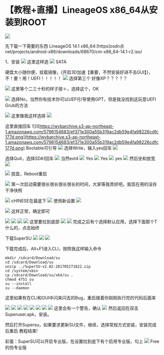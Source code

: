 # 【教程+直播】LineageOS x86\_64从安装到ROOT

![](https://wvbarchive.s3-ap-northeast-1.amazonaws.com/5796154683/7a075d86e950352a687defe25f43fbf2b3118b36.png)

先下载一下需要的东西 LineageOS 14.1 x86\_64:\[https\]osdn点net/projects/android-x86/downloads/68670/cm-x86\_64-14.1-r2.iso/

1、安装 ![](https://wvbarchive.s3-ap-northeast-1.amazonaws.com/5796154683/4c0056accbef76098911ac7422dda3cc7dd99e3c.png) 这里这样选 ![](https://wvbarchive.s3-ap-northeast-1.amazonaws.com/5796154683/5ee3ed83b9014a90a4517356a5773912b11beee7.png) SATA

硬盘大小随你便，挂载镜像，{开启3D加速【重要，不然安装好进不去GUI】}，不！要！用！UEFI！！！！！ ![](https://wvbarchive.s3-ap-northeast-1.amazonaws.com/5796154683/c2d2a8fd1e178a82f61d4b4bfa03738da877e829.png) 选择第三个 好像XP？？？？？

![](https://wvbarchive.s3-ap-northeast-1.amazonaws.com/5796154683/91fdd4df9c82d15839006d5a8c0a19d8be3e4254.png) 这里等个二三十秒的样子按＋，选择这个，OK

![](https://wvbarchive.s3-ap-northeast-1.amazonaws.com/5796154683/92ef69f51bd5ad6efe0c50018dcb39dbb4fd3c5c.png) 选择No，当然你有技术你可以UEFI引导使用GPT，但是我没找到这玩意UEFI Grub的方法

![](https://wvbarchive.s3-ap-northeast-1.amazonaws.com/5796154683/17d876dea9ec8a131542600bfb03918fa2ecc0f2.png) 这里像我这样选择 ![](https://wvbarchive.s3-ap-northeast-1.amazonaws.com/5796154683/bb19cc65034f78f0b5eead1875310a55b1191c6c.png)

这里直接回车 !\[\]\([https://wvbarchive.s3-ap-northeast-1.amazonaws.com/5796154683/ef371e300a55b319ac2db59e4fa98226cdfc177d.png](https://wvbarchive.s3-ap-northeast-1.amazonaws.com/5796154683/ef371e300a55b319ac2db59e4fa98226cdfc177d.png) Bootable可引导 ![](https://wvbarchive.s3-ap-northeast-1.amazonaws.com/5796154683/f7b124a88226cffc52fa8859b5014a90f403ea7a.png) 选择Write，输入yes回车 ![](https://wvbarchive.s3-ap-northeast-1.amazonaws.com/5796154683/3b1833e636d12f2e7411988b43c2d5628435683e.png)

选择Quit，选择SDA1回车 ![](https://wvbarchive.s3-ap-northeast-1.amazonaws.com/5796154683/f0a59f188618367a827e493622738bd4b11ce55f.png) 当然ext4 ![](https://wvbarchive.s3-ap-northeast-1.amazonaws.com/5796154683/c6ec517bdab44aed77558f0fbf1c8701a08bfb33.png) Yes ![](https://wvbarchive.s3-ap-northeast-1.amazonaws.com/5796154683/f6f45df23a87e9509d28c2871c385343faf2b417.png) Yes ![](https://wvbarchive.s3-ap-northeast-1.amazonaws.com/5796154683/c0fe7ed9bc3eb135ca288150aa1ea8d3ff1f4467.png) yes ![](https://wvbarchive.s3-ap-northeast-1.amazonaws.com/5796154683/e9835e13b31bb051acb082c33a7adab448ede0be.png) 然后坐和放宽 ![](https://wvbarchive.s3-ap-northeast-1.amazonaws.com/5796154683/7b33f83cf8dcd100b714c9ca7e8b4710bb122f41.png)

![](https://wvbarchive.s3-ap-northeast-1.amazonaws.com/5796154683/7add4af4e0fe99255e0059bb38a85edf8fb171c6.png) 拔盘，Reboot重启

![](https://wvbarchive.s3-ap-northeast-1.amazonaws.com/5796154683/141351d02f2eb938505c4919d9628535e4dd6f19.png) 第一次启动需要很长很长很长很长的时间，大家等我弄好吧。我现在用的没存干净快照

![](https://wvbarchive.s3-ap-northeast-1.amazonaws.com/5796154683/7a738e51352ac65cb4bd5998f7f2b21191138a92.png) cHINESE在最底下 ![](https://wvbarchive.s3-ap-northeast-1.amazonaws.com/5796154683/f9e6affdc3cec3fdf274999eda88d43f85942783.png) 使用新设置 ![](https://wvbarchive.s3-ap-northeast-1.amazonaws.com/5796154683/f86dce004c086e067f5b01a00e087bf408d1cb5b.png)

![](https://wvbarchive.s3-ap-northeast-1.amazonaws.com/5796154683/0b0f9cecab64034f4fe1fbeda3c379310b551d25.png) 这样正常，确定即可

![](https://wvbarchive.s3-ap-northeast-1.amazonaws.com/5796154683/b6f7148ca9773912fa22bd8af4198618347ae2ce.png) ![](https://wvbarchive.s3-ap-northeast-1.amazonaws.com/5796154683/ab0c7d4d510fd9f9587a6d82292dd42a2a34a4e5.png) ![](https://wvbarchive.s3-ap-northeast-1.amazonaws.com/5796154683/7a738e51352ac65cb11b5e98f7f2b21192138a30.png) ![](https://wvbarchive.s3-ap-northeast-1.amazonaws.com/5796154683/4aa1d418ebc4b7457dde8ffdc3fc1e1788821583.png) 这里要拉到底部 ![](https://wvbarchive.s3-ap-northeast-1.amazonaws.com/5796154683/f9f52d91f603738dee0034c9bf1bb051fa19ec8c.png) ![](https://wvbarchive.s3-ap-northeast-1.amazonaws.com/5796154683/edc03e83b2b7d0a2bdd73c76c7ef76094a369a30.png) 完成之后有个选择默认应用，选择下面那个T什么的，点击始终

下载SuperSU ![](https://wvbarchive.s3-ap-northeast-1.amazonaws.com/5796154683/1292b7170924ab188854dadc39fae6cd79890b8b.png) ![](https://wvbarchive.s3-ap-northeast-1.amazonaws.com/5796154683/a9d0df98a9014c083098134e067b020879f4f4ab.png) ![](https://wvbarchive.s3-ap-northeast-1.amazonaws.com/5796154683/2b9791256b600c330efde523164c510fdbf9a14e.png)

下载完成后，Alt+F1进入CLI，按照我这样输入命令

```text
mkdir /sdcard/Download/su
cd /sdcard/Download/su
unzip ../SuperSU-v2.82-201705271822.zip
cd /system/xbin
cp /sdcard/Download/su/x64/su .
chmod 4751 su
su --install
su --daemon
```

这里如果有在CLI和GUI中闪来闪去的Bug，重启接着你刚刚执行完的代码后面来

![](https://wvbarchive.s3-ap-northeast-1.amazonaws.com/5796154683/f6f45df23a87e950af56d4871c385343f9f2b489.png) ![](https://wvbarchive.s3-ap-northeast-1.amazonaws.com/5796154683/b7f7f68ea0ec08fa3ddb344c55ee3d6d57fbda73.png) ![](https://wvbarchive.s3-ap-northeast-1.amazonaws.com/5796154683/3304e5035aafa40f6606e936a764034f7af01909.png) ![](https://wvbarchive.s3-ap-northeast-1.amazonaws.com/5796154683/91acabbe6c81800afea3aee5bd3533fa808b4788.png) ![](https://wvbarchive.s3-ap-northeast-1.amazonaws.com/5796154683/c2f63daea40f4bfbd510b9bf0f4f78f0f5361809.png) ![](https://wvbarchive.s3-ap-northeast-1.amazonaws.com/5796154683/e8279a1e4134970ac1ab37c499cad1c8a5865d72.png) ![](https://wvbarchive.s3-ap-northeast-1.amazonaws.com/5796154683/891e72cf36d3d539202028283687e950342ab035.png) ![](https://wvbarchive.s3-ap-northeast-1.amazonaws.com/5796154683/4f47682542a7d933ede9c398a14bd11371f00188.png) 这里会有一个警告，确认 ![](https://wvbarchive.s3-ap-northeast-1.amazonaws.com/5796154683/4fd025a6d933c895f7a5bf90dd1373f080020072.png) 然后返回在双击Superuser.apk，安装。

然后打开Supersu，如果要求更新SU文件，继续，选择常规方式安装，安装完成后重启 教程结束!

彩蛋：SuperSU可以开启专业版，在设置拉到底下有个启用专业版，勾上 ![](https://wvbarchive.s3-ap-northeast-1.amazonaws.com/5796154683/f3ed8cc5b74543a9b63ed72712178a82b801142c.png) Free的伪专业版


